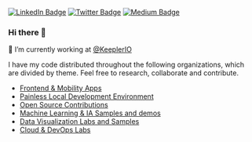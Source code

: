 [![LinkedIn Badge](https://img.shields.io/badge/LinkedIn-blue?logo=Linkedin&logoColor=blue&labelColor=white)](https://www.linkedin.com/in/manueleusebiodepazcarmona/)
[![Twitter Badge](https://img.shields.io/badge/Twitter-blue?logo=twitter&logoColor=white&link=https://twitter.com/@manueldepaz)](https://twitter.com/@manueldepaz)
[![Medium Badge](https://img.shields.io/badge/Medium-black?logo=Medium&logoColor=Red&labelColor=black)](https://www.medium.com/@manueldepaz)

### Hi there 👋

🔭 I’m currently working at [@KeeplerIO](https://github.com/KeeplerIO)

I have my code distributed throughout the following organizations, which are divided by theme.
Feel free to research, collaborate and contribute.
 
* [Frontend & Mobility Apps](https://github.com/Mobile-hub)
* [Painless Local Development Environment](https://github.com/painless-local-development)
* [Open Source Contributions](https://github.com/open-source-purposals)
* [Machine Learning & IA Samples and demos](https://github.com/Machine-Learning-Labs)
* [Data Visualization Labs and Samples](https://github.com/Data-Viz-Labs)
* [Cloud & DevOps Labs](https://github.com/Cloud-DevOps-Labs)

<!-- thanks to: https://gfycat.com/eminentunfinisheddobermanpinscher-windows-10-animated-wallpaper-video-wallpapers -->

